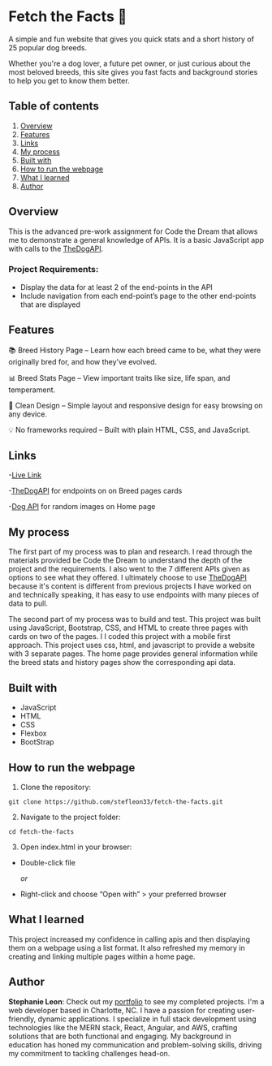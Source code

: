 # Fetch the Facts 🐾

A simple and fun website that gives you quick stats and a short history of 25 popular dog breeds.

Whether you're a dog lover, a future pet owner, or just curious about the most beloved breeds, this site gives you fast facts and background stories to help you get to know them better.

## Table of contents

1. [Overview](#overview)
2. [Features](#Features)
3. [Links](#Links)
4. [My process](#My_process)
5. [Built with](#Built_with)
6. [How to run the webpage](#How_to-run_the_webpage)
7. [What I learned](#What_I_learned)
8. [Author](#Author)

## Overview

This is the advanced pre-work assignment for Code the Dream that allows me to demonstrate a general knowledge of APIs. It is a basic JavaScript app with calls to the [TheDogAPI](https://thedogapi.com).

### Project Requirements:

- Display the data for at least 2 of the end-points in the API
- Include navigation from each end-point’s page to the other end-points that are displayed

## Features

📚 Breed History Page – Learn how each breed came to be, what they were originally bred for, and how they’ve evolved.

📊 Breed Stats Page – View important traits like size, life span, and temperament.

🐶 Clean Design – Simple layout and responsive design for easy browsing on any device.

💡 No frameworks required – Built with plain HTML, CSS, and JavaScript.

## Links

-[Live Link](https://fetchthefacts.netlify.app/)

-[TheDogAPI](https://thedogapi.com) for endpoints on on Breed pages cards

-[Dog API](https://dog.ceo/dog-api/documentation/random) for random images on Home page

## My process

The first part of my process was to plan and research. I read through the materials provided be Code the Dream to understand the depth of the project and the requirements. I also went to the 7 different APIs given as options to see what they offered. I ultimately choose to use [TheDogAPI](https://thedogapi.com) because it's content is different from previous projects I have worked on and technically speaking, it has easy to use endpoints with many pieces of data to pull.

The second part of my process was to build and test. This project was built using JavaScript, Bootstrap, CSS, and HTML to create three pages with cards on two of the pages. I I coded this project with a mobile first approach. This project uses css, html, and javascript to provide a website with 3 separate pages. The home page provides general information while the breed stats and history pages show the corresponding api data.

## Built with

- JavaScript
- HTML
- CSS
- Flexbox
- BootStrap

## How to run the webpage

1. Clone the repository:

```console
git clone https://github.com/stefleon33/fetch-the-facts.git
```

2. Navigate to the project folder:

```console
cd fetch-the-facts
```

3. Open index.html in your browser:

- Double-click file

  _or_

- Right-click and choose “Open with” > your preferred browser

## What I learned

This project increased my confidence in calling apis and then displaying them on a webpage using a list format. It also refreshed my memory in creating and linking multiple pages within a home page.

## Author

**Stephanie Leon**: Check out my [portfolio](https://stefleon33.github.io/portfolio-website/index.html) to see my completed projects. I'm a web developer based in Charlotte, NC. I have a passion for creating user-friendly, dynamic applications. I specialize in full stack development using technologies like the MERN stack, React, Angular, and AWS, crafting solutions that are both functional and engaging. My background in education has honed my communication and problem-solving skills, driving my commitment to tackling challenges head-on.

